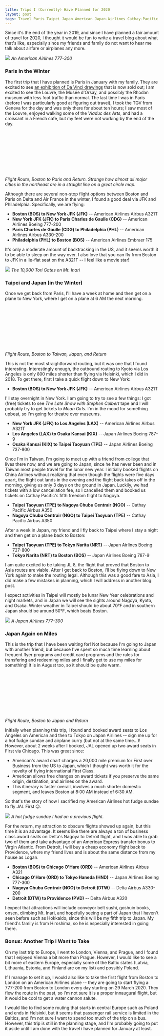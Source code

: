 ```yaml
---
title: Trips I (Currently) Have Planned for 2020
layout: post
tags: Travel Paris Taipei Japan American Japan-Airlines Cathay-Pacific Delta
---
```


<script src="https://d3js.org/d3.v4.js"></script>
<script src="https://d3js.org/d3-scale-chromatic.v1.min.js"></script>
<script src="https://d3js.org/d3-geo-projection.v2.min.js"></script>

Since it's the end of the year in 2019, and since I have planned a fair amount of travel for 2020, I thought it would be
fun to write a travel blog about what that's like, especially since my friends and family do not want to hear me talk
about airfare or airplanes any more.

<!--more-->

![]({{site.baseurl}}/assets/aa773.jpg)
_An American Airlines 777-300_

### Paris in the Winter

The first trip that I have planned is Paris in January with my family. They are excited to see [an exhibition of Da Vinci drawings](https://www.louvre.fr/en/expositions/leonardo-da-vinci) that is now sold out; I am excited to see the Louvre,
the Mus&eacute;e d'Orsay, and possibly the Rhodan museum with less foot traffic than normal. The last time I was in
Paris (before I was particularly good at figuring out travel), I took the TGV from Geneva for the day and was only there
for about ten hours; I saw most of the Louvre, enjoyed walking some of the _Viaduc des Arts_, and had a croissant in a
French cafe, but my feet were not working by the end of the day.

<div class="svg-container" style="max-width: 1000px; margin: 1em auto;">
    <svg id="paris-map" data-hemisphere="atlantic" style="max-width: 1000px; width: 100%;"></svg>
    <div style="font-style: italic; margin-bottom: 0.5em;">
        Flight Route, Boston to Paris and Return. Strange how almost all major cities in the northeast are in a straight
        line on a great circle map.
    </div>
</div>

Although there are several non-stop flight options between Boston and Paris on Delta and Air France in the winter, I
found a good deal via JFK and Philadelphia. Specifically, we are flying:

- **Boston (BOS) to New York JFK (JFK)** -- American Airlines Airbus A321T
- **New York JFK (JFK) to Paris Charles de Gaulle (CDG)** -- American Airlines Boeing 777-200
- **Paris Charles de Gaulle (CDG) to Philadelphia (PHL)** -- American Airlines Airbus A330-200
- **Philadelphia (PHL) to Boston (BOS)** -- American Airlines Embraer 175

It's only a moderate amount of backtracking in the US, and it seems worth it to be able to sleep on the way over. I also
love that you can fly from Boston to JFK in a lie-flat seat on the A321T -- I feel like a movie star!

![]({{site.baseurl}}/assets/mtinari.jpg)
_The 10,000 Tori Gates on Mt. Inari_

### Taipei and Japan (in the Winter)

Once we get back from Paris, I'll have a week at home and then get on a plane to New York, where I get on a plane at
6 AM the next morning.

<div class="svg-container" style="max-width: 1000px; margin: 1em auto;">
    <svg id="taipei-map" data-hemisphere="pacific" style="width: 100%; max-width: 1000px;"></svg>
    <div style="font-style: italic; margin-bottom: 0.5em;">Flight Route, Boston to Taiwan, Japan, and Return</div>
</div>

This is not the most straightforward routing, but it was one that I found interesting. Interestingly enough, the
outbound routing to Kyoto via Los Angeles is only 800 miles shorter than flying via Helsinki, which I did in 2018. To
get there, first I take a quick flight down to New York:

- **Boston (BOS) to New York JFK (JFK)** -- American Airlines Airbus A321T

I'll stay overnight in New York. I am going to try to see a few things: I got (free) tickets to see _The Late Show with
Stephen Colbert_ tape and I will probably try to get tickets to _Mean Girls_. I'm in the mood for something upbeat, so I'm
going for theatre over museums.

- **New York JFK (JFK) to Los Angeles (LAX)** -- American Airlines Airbus A321T
- **Los Angeles (LAX) to Osaka Kansai (KIX)** -- Japan Airlines Boeing 787-9
- **Osaka Kansai (KIX) to Taipei Taoyuan (TPE)** -- Japan Airlines Boeing 737-800

Once I'm in Taiwan, I'm going to meet up with a friend from college that lives there now, and we are going to Japan,
since he has never been and in Taiwan most people travel for the lunar new year. I initially booked flights on China
Airlines without realizing that even though the flights were five days apart, the flight out lands in the evening and
the flight back takes off in the morning, giving us only 3 days on the ground in Japan. Luckily, we had tickets with a
low cancellation fee, so I cancelled them and booked us tickets on Cathay Pacific's fifth freedom flight to Nagoya.

- **Taipei Taoyuan (TPE) to Nagoya Chubu Centrair (NGO)** -- Cathay Pacific Airbus A350
- **Nagoya Chubu Centrair (NGO) to Taipei Taoyuan (TPE)** -- Cathay Pacific Airbus A350

After a week in Japan, my friend and I fly back to Taipei where I stay a night and then get on a plane back to Boston:

- **Taipei Taoyuan (TPE) to Tokyo Narita (NRT)** -- Japan Airlines Boeing 737-800
- **Tokyo Narita (NRT) to Boston (BOS)** -- Japan Airlines Boeing 787-9

I am quite excited to be taking JL 8, the flight that proved that Boston to Asia routes are viable. After I get back to
Boston, I'll be flying down to New York again to make the routing legal. Although this was a good fare to Asia, I did
make a few mistakes in planning, which I will address in another blog post.

I expect activities in Taipei will mostly be lunar New Year celebrations and night markets, and in Japan we will see the
sights around Nagoya, Kyoto, and Osaka. Winter weather in Taipei should be about 70&deg;F and in southern Japan should
be around 50&deg;F, which beats Boston.

![]({{site.baseurl}}/assets/jl773.jpg)
_A Japan Airlines 777-300_

### Japan Again on Miles

This is the trip that I have been waiting for! Not because I'm going to Japan with another friend, but because I've
spent so much time learning about frequent flyer programs and credit card programs and the rules for transfering and
redeeming miles and I finally get to use my miles for something! It is in August too, so it should be quite warm.

<div class="svg-container" style="max-width: 1000px; margin: 1em auto;">
    <svg id="japan-map" data-hemisphere="pacific" style="width: 100%; max-width: 1000px;"></svg>
    <div style="font-style: italic; margin-bottom: 1em;">Flight Route, Boston to Japan and Return</div>
</div>

Initially when planning this trip, I found and booked award seats to Los Angeles on American and then to Tokyo on Japan
Airlines -- sign me up for a hot fudge sundae and airplane curry (but not at the same time...)! However, about 2 weeks
after I booked, JAL opened up two award seats in First via Chicago. This was great since:

- American's award chart charges a 20,000 mile premium for First over Business from the US to Japan, which I thought was
  worth it for the novelty of flying international First Class.
- American allows free changes on award tickets if you preserve the same origin, destination, and airlines on the award.
- This itinerary is faster overall, involves a much shorter domestic segment, and leaves Boston at 8:00 AM instead of
  6:30 AM.

So that's the story of how I sacrified my American Airlines hot fudge sundae to fly JAL First &#x1F609;.

![]({{site.baseurl}}/assets/aa_hot_fudge_sundae.jpg)
_A hot fudge sundae I had on a previous flight._

For the return, my attraction to obscure flights
showed up again, but this time it is an advantage. It seems like there are always a ton of business class award seats on
Delta's Nagoya to Detroit flight, and I was able to grab two of them and take advantage of an American Express transfer
bonus to Virgin Atlantic. From Detroit, I will buy a cheap economy flight back to Providence, where my friend lives and
is about the same distance from my house as Logan.

- **Boston (BOS) to Chicago O'Hare (ORD)** -- American Airlines Airbus A321
- **Chicago O'Hare (ORD) to Tokyo Haneda (HND)** -- Japan Airlines Boeing 777-300
- **Nagoya Chubu Centrair (NGO) to Detroit (DTW)** -- Delta Airbus A330-200
- **Detroit (DTW) to Providence (PVD)** -- Delta Airbus A320

I expect that attractions will include conveyor belt sushi, goshuin books, onsen, climbing Mt. Inari, and hopefully
seeing a part of Japan that I haven't seen before such as Hokkaido, since this will be my fifth trip to Japan. My
friend's family is from Hiroshima, so he is especially interested in going there.

### Bonus: Another Trip I Want to Take

On my last trip to Europe, I went to London, Vienna, and Prague, and I found that I enjoyed Vienna a bit more than
Prague. However, I would like to see a bit more of eastern Europe, especially some of the Baltic states (Latvia,
Lithuania, Estonia, and Finland are on my list) and possibly Poland.

If I manage to set it up, I would also like to take the first flight from Boston to London on an American Airlines plane
-- they are going to start flying a 777-200 from Boston to London every day starting on 29 March 2020. They flew the
route in the past, so I'm not sure it is a proper innaugural flight, but it would be cool to get a water cannon salute.

I would like to find some routing that starts in central Europe such as Poland and ends in Helsinki, but it seems that
passenger rail service is limited in the Baltics, and I'm not sure I want to spend too much of the trip on a bus.
However, this trip is still in the planning stage, and I'm probably going to put it aside until I am done with the
travel i have planned for January at least.

<script>
const maps = {
    "paris-map": [
        ["BOS", -71.006388, 42.362944],
        ["JFK", -73.778692, 40.639928],
        ["CDG", 2.547778, 49.009722],
        ["PHL", -75.240662, 39.872084],
        ["BOS", -71.006388, 42.362944]
    ],
    "taipei-map": [
        ["BOS", -71.006388, 42.362944],
        ["JFK", -73.778692, 40.639928],
        ["LAX", -118.408048, 33.942496],
        ["KIX", 135.244072, 34.427306],
        ["TPE", 121.232822, 25.077731],
        ["NGO", 136.805408, 34.858414],
        ["TPE", 121.232822, 25.077731],
        ["NRT", 140.385556, 35.765278],
        ["BOS", -71.006388, 42.362944]
    ],
    "japan-map": [
        ["BOS", -71.006388, 42.362944],
        ["ORD", -87.906596, 41.974522],
        ["HND", 139.781111, 35.553333],
        ["NGO", 136.805408, 34.858414],
        ["DTW", -83.353388, 42.212444],
        ["PVD", -71.427721, 41.722333],
    ]
};

const textPositionOrder = [
    [7, -2, "red"],
    [-7, -2, "blue"],
    [0, -4, "green"],
    [0, 5, "orange"]
];
let closeLabelRadius = 11;

for (let key in maps) {
    if (!maps.hasOwnProperty(key))
        continue;
    
    let airports = maps[key];
    
    let svg    = d3.select("svg#" + key);
    
    if (svg == null)
        continue;
    
    let width  = svg.node().getBoundingClientRect().width || 1000,
        height = width * 0.6;

    svg.attr("height", height);
    
    let projection = d3.geoMercator()
        .scale(150 * width / 1000.0)
        .translate([width / 2.0, height / 2.0 * 1.3]);
    
    if (svg.attr("data-hemisphere") == "pacific")
        projection = projection.rotate([-160, 0]);
    else
        projection = projection.rotate([-10, 0]);
    
    let link = {
        type: "LineString",
        coordinates: airports.map(function (item) { return [item[1], item[2]]; })
    };

    let path = d3.geoPath()
        .projection(projection);
    
    d3.json("https://raw.githubusercontent.com/holtzy/D3-graph-gallery/master/DATA/world.geojson", function (data) {
        var group = svg.append("g");
        group
            .selectAll("path")
            .data(data.features)
            .enter()
            .append("path")
                .attr("fill", "#cccccc")
                .attr("d", d3.geoPath().projection(projection))
                .style("stroke", "#fff")
                .style("stroke-width", 0.5);
        
        // Add the path
        group.append("path")
            .attr("d", path(link))
            .style("fill", "none")
            .style("stroke", "white")
            .style("stroke-width", 6);
        // Add the path
        group.append("path")
            .attr("d", path(link))
            .style("fill", "none")
            .style("stroke", "#00aaff")
            .style("stroke-width", 3);

        // Airports and Labels
        for (let i = 0; i < airports.length; i++) {
            let item = airports[i];
            let point = projection([item[1], item[2]]);
            group.append("circle")
                .attr("cx", point[0])
                .attr("cy", point[1])
                .attr("r", 5)
                .style("fill", "#00aaff")
                .style("stroke", "white")
                .style("stroke-width", 2);
        }

        if (svg.attr("data-label-points") == "true")
        {
            let labelPositions = [];
            let pointsLabeled = {};
            for (let i = 0; i < airports.length; i++) {
                let item = airports[i];
                if (pointsLabeled.hasOwnProperty(item[0]))
                    continue;
                pointsLabeled[item[0]] = true;

                let lx = item[1], ly = item[2];
                for (var j = 0; j < textPositionOrder.length; j++)
                {
                    lx += textPositionOrder[j][0];
                    ly += textPositionOrder[j][1];
                    var closeLabels = labelPositions
                        .map(function (p) { return Math.sqrt((p[0] - lx) * (p[0] - lx) + (p[1] - ly) * (p[1] - ly)); });
                    closeLabels.sort();
                    if (closeLabels.length == 0 || closeLabels[0] > closeLabelRadius)
                    {
                        labelPositions.push([lx, ly]);
                        
                        var text = svg.append("text")
                            .attr("x", projection([lx, ly])[0])
                            .attr("y", projection([lx, ly])[1])
                            .text(item[0])
                            .style("font-weight", "bold")
                            .style("font-size", 12)
    //                        .style("fill", textPositionOrder[j][2])
                            .style("fill", "#002266");
                        if (textPositionOrder[j][0] < 0)
                            text.style("text-anchor", "end");
                        break;
                    }
                }
            }
        }
    });
}

function sizeChange() {
    for (let key in maps) {
        let svg    = d3.select("svg#" + key),
            width  = svg.node().getBoundingClientRect().width || 1000,
            height = width * 0.6;
        
        console.log("size change");
        svg.select("g")
            .attr("transform", "scale(" + width / 1000 + ")");
        svg.attr("height", height);
    }
}

d3.select(window).on("resize", sizeChange);

</script>